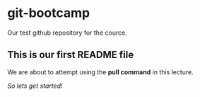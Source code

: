 # git-bootcamp
Our test github repository for the cource.
## This is our first README file
We are about to attempt using the **pull command** in this lecture.

*So lets get started!*

